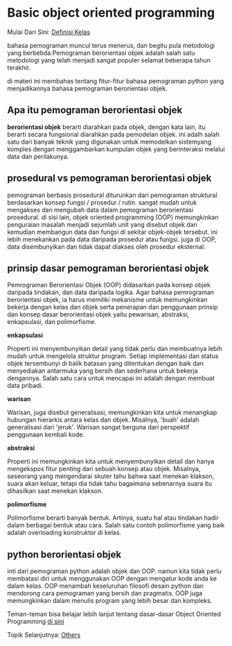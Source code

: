 # Basic object oriented programming
Mulai Dari Sini: [Definisi Kelas](basic_oop/0_definisi_kelas)

bahasa pemograman muncul terus menerus, dan begitu pula metodologi yang berbebda.Pemograman berorientasi objek adalah salah satu metodologi yang telah menjadi sangat populer selamat beberapa tahun terakhir.

di materi ini membahas tentang fitur-fitur bahasa pemograman python yang menjadikannya bahasa pemograman berorientasi objek.

## Apa itu pemograman berorientasi objek

**berorientasi objek** berarti diarahkan pada objek, dengan kata lain, itu berarti secara fungsional diarahkan pada pemodelan objek. ini adalh salah satu dari banyak teknik yang digunakan untuk memodelkan sistemyang komples dengan menggambarkan kumpulan objek yang berinteraksi melalui data dan perilakunya.

## prosedural vs pemograman berorientasi objek

pemograman berbasis prosedural diturunkan dari pemograman struktural berdasarkan konsep fungsi / prosedur / rutin. sangat mudah untuk mengakses dan mengubah data dalam pemograman berorientasi prosedural. di sisi lain, objek oriented programming (OOP) memungkinkan penguraian masalah menjadi sejumlah unit yang disebut objek dan kemudian membangun data dan fungsi di sekitar objek-objek tersebut. ini lebih menekankan pada data daripada prosedur atau fungsi. juga di OOP, data disembunyikan dan tidak dapat diakses oleh prosedur eksternal.

## prinsip dasar pemograman berorientasi objek

Pemrograman Berorientasi Objek (OOP) didasarkan pada konsep objek daripada tindakan, dan data daripada logika. Agar bahasa pemrograman berorientasi objek, ia harus memiliki mekanisme untuk memungkinkan bekerja dengan kelas dan objek serta penerapan dan penggunaan prinsip dan konsep dasar berorientasi objek yaitu pewarisan, abstraksi, enkapsulasi, dan polimorfisme.

**enkapsulasi**

Properti ini menyembunyikan detail yang tidak perlu dan membuatnya lebih mudah untuk mengelola struktur program. Setiap implementasi dan status objek tersembunyi di balik batasan yang ditentukan dengan baik dan menyediakan antarmuka yang bersih dan sederhana untuk bekerja dengannya. Salah satu cara untuk mencapai ini adalah dengan membuat data pribadi.

**warisan**

Warisan, juga disebut generalisasi, memungkinkan kita untuk menangkap hubungan hierarkis antara kelas dan objek. Misalnya, 'buah' adalah generalisasi dari 'jeruk'. Warisan sangat berguna dari perspektif penggunaan kembali kode.

**abstraksi**

Properti ini memungkinkan kita untuk menyembunyikan detail dan hanya mengekspos fitur penting dari sebuah konsep atau objek. Misalnya, seseorang yang mengendarai skuter tahu bahwa saat menekan klakson, suara akan keluar, tetapi dia tidak tahu bagaimana sebenarnya suara itu dihasilkan saat menekan klakson.

**polimorfisme**

Polimorfisme berarti banyak bentuk. Artinya, suatu hal atau tindakan hadir dalam berbagai bentuk atau cara. Salah satu contoh polimorfisme yang baik adalah overloading konstruktor di kelas.

## python berorientasi objek

inti dari pemograman python adalah objek dan OOP. namun kita tidak perlu membatasi diri untuk menggunakan OOP dengan mengatur kode anda ke dalam kelas. OOP menambah keseluruhan filosofi desain python dan mendorong cara pemograman yang bersih dan pragmatis. OOP juga memungkinkan dalam menulis program yang lebih besar dan kompleks.

Teman-teman bisa belajar lebih lanjut tentang dasar-dasar Object Oriented Programming [di sini](https://www.youtube.com/watch?v=1PjHsUnOkes&list=PLZS-MHyEIRo7ab0-EveSvf4CLdyOECMm0&index=1)

Topik Selanjutnya: [Others](../others)